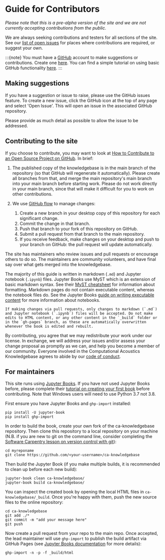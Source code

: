 # Guide for Contributors

*Please note that this is a pre-alpha version of the site and we are not currently accepting contributions from the public.*

We are always seeking contributions and testers for all sections of the site. See our [list of open issues](https://github.com/agully1/ca-knowledgebase/issues) for places where contributions are required, or suggest your own.

:::{note}
You must have a [GitHub](https://github.com/) account to make suggestions or contributions. Create one [here](https://github.com/signup). You can find a simple tutorial on using basic GitHub functionality [here](https://guides.github.com/activities/hello-world/).
:::

## Making suggestions

If you have a suggestion or issue to raise, please use the GitHub issues feature. To create a new issue, click the GitHub icon at the top of any page and select 'Open Issue'. This will open an issue in the associated GitHub repository.

Please provide as much detail as possible to allow the issue to be addressed.

## Contributing to the site

If you choose to contribute, you may want to look at [How to Contribute to an Open Source Project on GitHub](https://app.egghead.io/playlists/how-to-contribute-to-an-open-source-project-on-github). In brief:

1. The published copy of the knowledgebase is in the main branch of the repository (so that GitHub will regenerate it automatically). Please create all branches from that, and merge the main repository's main branch into your main branch before starting work. Please do not work directly in your main branch, since that will make it difficult for you to work on other contributions.

2. We use [GitHub flow](https://guides.github.com/introduction/flow/) to manage changes:
    1. Create a new branch in your desktop copy of this repository for each significant change.
    2. Commit the change in that branch.
    3. Push that branch to your fork of this repository on GitHub.
    4. Submit a pull request from that branch to the main repository.
    5. If you receive feedback, make changes on your desktop and push to your branch on GitHub: the pull request will update automatically.
	
The site has maintainers who review issues and pull requests or encourage others to do so. The maintainers are community volunteers, and have final say over what gets merged into the knowledgebase.

The majority of this guide is written in markdown (`.md`) and Jupyter notebook (`.ipynb`) files. Jupyter Books use MyST which is an extension of basic markdown syntax. See their [MyST cheatsheet](https://jupyterbook.org/reference/cheatsheet.html) for information about formatting. Markdown pages do not contain executable content, whereas the notebook files do. See the Jupyter Books [guide on writing executable content](https://jupyterbook.org/content/executable/index.html) for more information about notebooks.

```{warning}
If making changes via pull requests, only changes to markdown (`.md`) and Jupyter notebook (`.ipynb`) files will be accepted. Do not make edits to HTML content, or any other content in the `_build` folder or in the `gh-pages` branch, as these are automatically overwritten whenever the book is edited and rebuilt. 
```

By contributing, you agree that we may redistribute your work under our license. In exchange, we will address your issues and/or assess your change proposal as promptly as we can, and help you become a member of our community. Everyone involved in the Computational Acoustics Knowledgebase agrees to abide by our [code of conduct](code-of-conduct).

## For maintainers

This site runs using [Jupyter Books](https://jupyterbook.org/intro.html). If you have not used Jupyter Books before, please complete their [tutorial on creating your first book](https://jupyterbook.org/start/your-first-book.html) before contributing. Note that Windows users will need to use Python 3.7 not 3.8.

First ensure you have Jupyter Books and `ghp-import` installed:

```
pip install -U jupyter-book
pip install ghp-import
```

In order to build the book, create your own fork of the ca-knowledgebase repository. Then clone this repository to a local repository on your machine (N.B. if you are new to git on the command line, consider completing the [Software Carpentry lesson on version control with git](https://swcarpentry.github.io/git-novice/)):

```
cd myreponame
git clone https://github.com/<your-username>/ca-knowledgebase
```

Then build the Jupyter Book (if you make multiple builds, it is recommended to clean up before each new build):

```
jupyter-book clean ca-knowledgebase/
jupyter-book build ca-knowledgebase/
```

You can inspect the created book by opening the local HTML files in `ca-knowledgebase/_build`. Once you're happy with them, push the new source files to the online repository:

```
cd ca-knowledgebase
git add ./*
git commit -m "add your message here"
git push
```

Now create a pull request from your repo to the main repo. Once accepted, the lead maintainer will use `ghp-import` to publish the build artifact via GitHub Pages (see [Jupyter Books documentation](https://jupyterbook.org/start/publish.html) for more details):

```
ghp-import -n -p -f _build/html
```